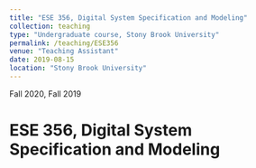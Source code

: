 ```yaml
---
title: "ESE 356, Digital System Specification and Modeling"
collection: teaching
type: "Undergraduate course, Stony Brook University"
permalink: /teaching/ESE356
venue: "Teaching Assistant"
date: 2019-08-15
location: "Stony Brook University"
---
```



Fall 2020, Fall 2019

ESE 356, Digital System Specification and Modeling
======
